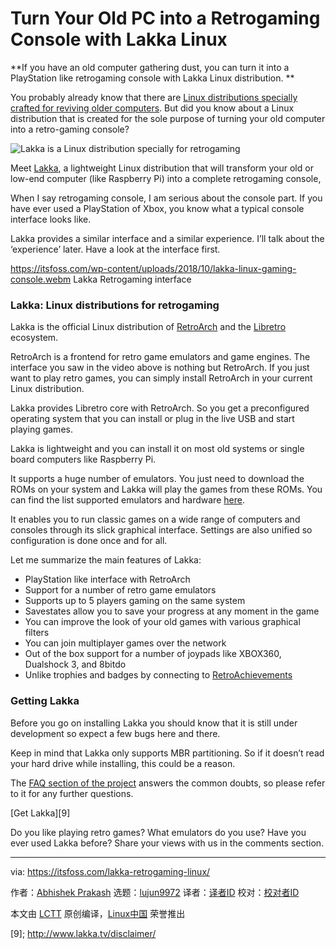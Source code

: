 Turn Your Old PC into a Retrogaming Console with Lakka Linux
======
**If you have an old computer gathering dust, you can turn it into a PlayStation like retrogaming console with Lakka Linux distribution. **

You probably already know that there are [Linux distributions specially crafted for reviving older computers][1]. But did you know about a Linux distribution that is created for the sole purpose of turning your old computer into a retro-gaming console?

![Lakka is a Linux distribution specially for retrogaming][2]

Meet [Lakka][3], a lightweight Linux distribution that will transform your old or low-end computer (like Raspberry Pi) into a complete retrogaming console,

When I say retrogaming console, I am serious about the console part. If you have ever used a PlayStation of Xbox, you know what a typical console interface looks like.

Lakka provides a similar interface and a similar experience. I’ll talk about the ‘experience’ later. Have a look at the interface first.

<https://itsfoss.com/wp-content/uploads/2018/10/lakka-linux-gaming-console.webm>
Lakka Retrogaming interface

### Lakka: Linux distributions for retrogaming

Lakka is the official Linux distribution of [RetroArch][4] and the [Libretro][5] ecosystem.

RetroArch is a frontend for retro game emulators and game engines. The interface you saw in the video above is nothing but RetroArch. If you just want to play retro games, you can simply install RetroArch in your current Linux distribution.

Lakka provides Libretro core with RetroArch. So you get a preconfigured operating system that you can install or plug in the live USB and start playing games.

Lakka is lightweight and you can install it on most old systems or single board computers like Raspberry Pi.

It supports a huge number of emulators. You just need to download the ROMs on your system and Lakka will play the games from these ROMs. You can find the list supported emulators and hardware [here][6].

It enables you to run classic games on a wide range of computers and consoles through its slick graphical interface. Settings are also unified so configuration is done once and for all.

Let me summarize the main features of Lakka:

  * PlayStation like interface with RetroArch
  * Support for a number of retro game emulators
  * Supports up to 5 players gaming on the same system
  * Savestates allow you to save your progress at any moment in the game
  * You can improve the look of your old games with various graphical filters
  * You can join multiplayer games over the network
  * Out of the box support for a number of joypads like XBOX360, Dualshock 3, and 8bitdo
  * Unlike trophies and badges by connecting to [RetroAchievements][7]



### Getting Lakka

Before you go on installing Lakka you should know that it is still under development so expect a few bugs here and there.

Keep in mind that Lakka only supports MBR partitioning. So if it doesn’t read your hard drive while installing, this could be a reason.

The [FAQ section of the project][8] answers the common doubts, so please refer to it for any further questions.

[Get Lakka][9]

Do you like playing retro games? What emulators do you use? Have you ever used Lakka before? Share your views with us in the comments section.

--------------------------------------------------------------------------------

via: https://itsfoss.com/lakka-retrogaming-linux/

作者：[Abhishek Prakash][a]
选题：[lujun9972][b]
译者：[译者ID](https://github.com/译者ID)
校对：[校对者ID](https://github.com/校对者ID)

本文由 [LCTT](https://github.com/LCTT/TranslateProject) 原创编译，[Linux中国](https://linux.cn/) 荣誉推出

[a]: https://itsfoss.com/author/abhishek/
[b]: https://github.com/lujun9972
[1]: https://itsfoss.com/lightweight-linux-beginners/
[2]: https://4bds6hergc-flywheel.netdna-ssl.com/wp-content/uploads/2018/10/lakka-retrogaming-linux.jpeg
[3]: http://www.lakka.tv/
[4]: https://www.retroarch.com/
[5]: https://www.libretro.com/
[6]: http://www.lakka.tv/powerful/
[7]: https://retroachievements.org/
[8]: http://www.lakka.tv/doc/FAQ/
[9]; http://www.lakka.tv/disclaimer/
